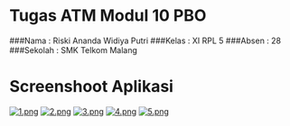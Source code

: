 # Tugas ATM Modul 10 PBO


###Nama      : Riski Ananda Widiya Putri 
###Kelas     : XI RPL 5 
###Absen     : 28 
###Sekolah   : SMK Telkom Malang

# Screenshoot Aplikasi
[![1.png](https://s23.postimg.org/9cs6zpebf/image.png)](https://postimg.org/image/i7t1a833r/)
[![2.png](https://s30.postimg.org/8cg8h6gg1/image.png)](https://postimg.org/image/yxircqit9/)
[![3.png](https://s23.postimg.org/4fy9ju17v/image.png)](https://postimg.org/image/k1fl3sd5z/)
[![4.png](https://s27.postimg.org/ymbx16dkz/image.png)](https://postimg.org/image/93jko5u0v/)
[![5.png](https://s30.postimg.org/h1qfwim1d/image.png)](https://postimg.org/image/4zv22dcst/)
